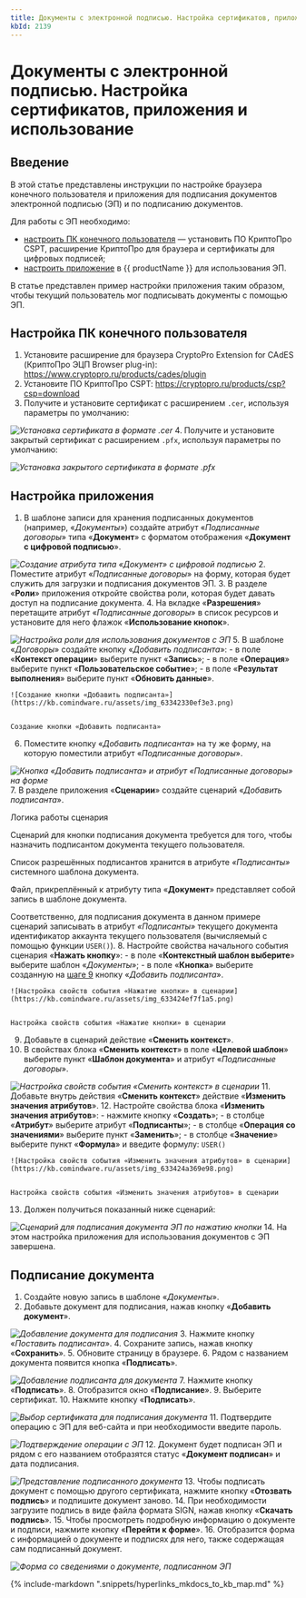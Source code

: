 ```yaml
---
title: Документы с электронной подписью. Настройка сертификатов, приложения и использование
kbId: 2139
---
```


# Документы с электронной подписью. Настройка сертификатов, приложения и использование

## Введение

В этой статье представлены инструкции по настройке браузера конечного пользователя и приложения для подписания документов электронной подписью (ЭП) и по подписанию документов.

Для работы с ЭП необходимо:

- [настроить ПК конечного пользователя](#mcetoc_1hpgc8b6v1) — установить ПО КриптоПро CSPT, расширение КриптоПро для браузера и сертификаты для цифровых подписей;
- [настроить приложение](#mcetoc_1hpgbm68v0) в {{ productName }} для использования ЭП.

В статье представлен пример настройки приложения таким образом, чтобы текущий пользователь мог подписывать документы с помощью ЭП.

## Настройка ПК конечного пользователя

1. Установите расширение для браузера CryptoPro Extension for CAdES (КриптоПро ЭЦП Browser plug-in):
<https://www.cryptopro.ru/products/cades/plugin>
2. Установите ПО КриптоПро CSPT:
<https://cryptopro.ru/products/csp?csp=download>
3. Получите и установите сертификат с расширением `.cer`, используя параметры по умолчанию:

_![Установка сертификата в формате .cer](https://kb.comindware.ru/assets/img_63330916d0ee5.png)_
4. Получите и установите закрытый сертификат с расширением `.pfx`, используя параметры по умолчанию:

_![Установка закрытого сертификата в формате .pfx](https://kb.comindware.ru/assets/img_63341c8bd0462.png)_

## Настройка приложения

1. В шаблоне записи для хранения подписанных документов (например, «*Документы*») создайте атрибут «*Подписанные договоры*» типа «**Документ**» с форматом отображения «**Документ с цифровой подписью**».

_![Создание атрибута типа «Документ» с цифровой подписью](https://kb.comindware.ru/assets/img_63330abedcb02.png)_
2. Поместите атрибут «*Подписанные договоры*» на форму, которая будет служить для загрузки и подписания документов ЭП.
3. В разделе «**Роли**» приложения откройте свойства роли, которая будет давать доступ на подписание документа.
4. На вкладке «**Разрешения**» перетащите атрибут «*Подписанные договоры*» в список ресурсов и установите для него флажок «**Использование кнопок**».

_![Настройка роли для использования документов с ЭП](https://kb.comindware.ru/assets/img_63330e18f1d29.png)_
5. В шаблоне «*Договоры*» создайте кнопку «*Добавить подписанта*»:
    - в поле «**Контекст операции**» выберите пункт «**Запись**»;
    - в поле «**Операция**» выберите пункт «**Пользовательское событие**»;
    - в поле «**Результат выполнения**» выберите пункт «**Обновить данные**».
    
    
    ![Создание кнопки «Добавить подписанта»](https://kb.comindware.ru/assets/img_63342330ef3e3.png)
    
    
    Создание кнопки «Добавить подписанта»
6. Поместите кнопку «*Добавить подписанта*» на ту же форму, на которую поместили атрибут «*Подписанные договоры*».

_![Кнопка «Добавить подписанта» и атрибут «Подписанные договоры» на форме](https://kb.comindware.ru/assets/img_6334242d7e090.png)_
7. В разделе приложения «**Сценарии**» создайте сценарий «*Добавить подписанта*».

Логика работы сценария

Сценарий для кнопки подписания документа требуется для того, чтобы назначить подписантом документа текущего пользователя.

Список разрешённых подписантов хранится в атрибуте *«Подписанты»* системного шаблона документа.

Файл, прикреплённый к атрибуту типа «**Документ**» представляет собой запись в шаблоне документа.

Соответственно, для подписания документа в данном примере сценарий записывать в атрибут *«Подписанты»* текущего документа идентификатор аккаунта текущего пользователя (вычисляемый с помощью функции `USER()`).
8. Настройте свойства начального события сценария «**Нажать кнопку**»:
    - в поле «**Контекстный шаблон выберите**» выберите шаблон «*Документы*»;
    - в поле «**Кнопка**» выберите созданную на [шаге 9](#step9) кнопку «*Добавить подписанта*».
    
    ![Настройка свойств события «Нажатие кнопки» в сценарии](https://kb.comindware.ru/assets/img_633424ef7f1a5.png)
    
    
    Настройка свойств события «Нажатие кнопки» в сценарии
9. Добавьте в сценарий действие «**Сменить контекст**».
10. В свойствах блока «**Сменить контекст**» в поле «**Целевой шаблон**» выберите пункт «**Шаблон документа**» и атрибут «*Подписанные договоры*».

_![Настройка свойств события «Сменить контекст» в сценарии](https://kb.comindware.ru/assets/img_6334252026f9c.png)_
11. Добавьте внутрь действия «**Сменить контекст**» действие «**Изменить значения атрибутов**».
12. Настройте свойства блока «**Изменить значения атрибутов**»:
    - нажмите кнопку «**Создать**»;
    - в столбце «**Атрибут**» выберите атрибут «**Подписанты**»;
    - в столбце «**Операция со значениями**» выберите пункт «**Заменить**»;
    - в столбце «**Значение**» выберите пункт «**Формула**» и введите формулу: `USER()`
    
    
    ![Настройка свойств события «Изменить значения атрибутов» в сценарии](https://kb.comindware.ru/assets/img_633424a369e98.png)
    
    
    Настройка свойств события «Изменить значения атрибутов» в сценарии
13. Должен получиться показанный ниже сценарий:

_![Сценарий для подписания документа ЭП по нажатию кнопки](https://kb.comindware.ru/assets/img_63342583e522c.png)_
14. На этом настройка приложения для использования документов с ЭП завершена.

## Подписание документа

1. Создайте новую запись в шаблоне «*Документы*».
2. Добавьте документ для подписания, нажав кнопку «**Добавить документ**».

_![Добавление документа для подписания](https://kb.comindware.ru/assets/img_63342801ce457.png)_
3. Нажмите кнопку «*Поставить подписанта*».
4. Сохраните запись, нажав кнопку «**Сохранить**».
5. Обновите страницу в браузере.
6. Рядом с названием документа появится кнопка «**Подписать**».

_![Добавление подписанта для документа](https://kb.comindware.ru/assets/img_633429e15bc05.png)_
7. Нажмите кнопку «**Подписать**».
8. Отобразится окно «**Подписание**».
9. Выберите сертификат.
10. Нажмите кнопку «**Подписать**».

_![Выбор сертификата для подписания документа](https://kb.comindware.ru/assets/img_65fc25f9d781a.png)_
11. Подтвердите операцию с ЭП для веб-сайта и при необходимости введите пароль.

_![Подтверждение операции с ЭП](https://kb.comindware.ru/assets/img_63342cf0954aa.png)_
12. Документ будет подписан ЭП и рядом с его названием отобразятся статус «**Документ подписан**» и дата подписания.

_![Представление подписанного документа](https://kb.comindware.ru/assets/img_65fc271adfbdb.png)_
13. Чтобы подписать документ с помощью другого сертификата, нажмите кнопку «**Отозвать подпись**» и подпишите документ заново.
14. При необходимости загрузите подпись в виде файла формата SIGN, нажав кнопку «**Скачать подпись**».
15. Чтобы просмотреть подробную информацию о документе и подписи, нажмите кнопку «**Перейти к форме**».
16. Отобразится форма с информацией о документе и подписях для него, также содержащая сам подписанный документ.

_![Форма со сведениями о документе, подписанном ЭП](https://kb.comindware.ru/assets/img_63342e3a80378.png)_


{% include-markdown ".snippets/hyperlinks_mkdocs_to_kb_map.md" %}
